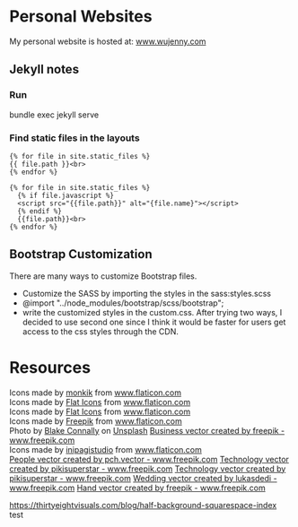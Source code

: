 # Personal Websites
My personal website is hosted at: www.wujenny.com
## Jekyll notes
###  Run
bundle exec jekyll serve

### Find static files in the layouts
```
{% for file in site.static_files %}
{{ file.path }}<br>
{% endfor %}

{% for file in site.static_files %}
  {% if file.javascript %}
  <script src="{{file.path}}" alt="{file.name}"></script>
  {% endif %}
  {{file.path}}<br>
{% endfor %}

```

## Bootstrap Customization
There are many ways to customize Bootstrap files. 
* Customize the SASS by importing the styles in the sass:styles.scss
* @import "../node_modules/bootstrap/scss/bootstrap";
* write the customized styles in the custom.css.
After trying two ways, I decided to use second one since I think it would be faster for users get access to the css styles through the CDN.

# Resources
<div>Icons made by <a href="https://www.flaticon.com/authors/monkik" title="monkik">monkik</a> from <a href="https://www.flaticon.com/" title="Flaticon">www.flaticon.com</a></div>
<div>Icons made by <a href="https://www.flaticon.com/authors/flat-icons" title="Flat Icons">Flat Icons</a> from <a href="https://www.flaticon.com/" title="Flaticon">www.flaticon.com</a></div>
Icons made by <a href="https://www.flaticon.com/authors/flat-icons" title="Flat Icons">Flat Icons</a> from <a href="https://www.flaticon.com/" title="Flaticon"> www.flaticon.com</a>
<div>Icons made by <a href="https://www.flaticon.com/authors/freepik" title="Freepik">Freepik</a> from <a href="https://www.flaticon.com/" title="Flaticon">www.flaticon.com</a></div>
<span>Photo by <a href="https://unsplash.com/@blakeconnally?utm_source=unsplash&amp;utm_medium=referral&amp;utm_content=creditCopyText">Blake Connally</a> on <a href="https://unsplash.com/s/photos/programming-art?utm_source=unsplash&amp;utm_medium=referral&amp;utm_content=creditCopyText">Unsplash</a></span>
</button><a href="https://www.freepik.com/free-photos-vectors/business">Business vector created by freepik - www.freepik.com</a>
<div>Icons made by <a href="https://www.flaticon.com/authors/inipagistudio" title="inipagistudio">inipagistudio</a> from <a href="https://www.flaticon.com/" title="Flaticon">www.flaticon.com</a></div>
<a href='https://www.freepik.com/vectors/people'>People vector created by pch.vector - www.freepik.com</a>
<a href='https://www.freepik.com/vectors/technology'>Technology vector created by pikisuperstar - www.freepik.com</a>
<a href='https://www.freepik.com/vectors/technology'>Technology vector created by pikisuperstar - www.freepik.com</a>
<a href='https://www.freepik.com/vectors/wedding'>Wedding vector created by lukasdedi - www.freepik.com</a>
<a href='https://www.freepik.com/vectors/hand'>Hand vector created by freepik - www.freepik.com</a>

https://thirtyeightvisuals.com/blog/half-background-squarespace-index
test
